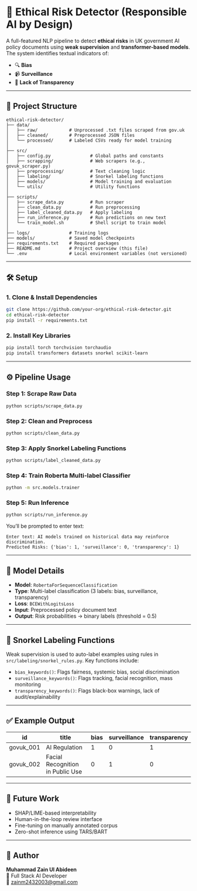 # 🧠 Ethical Risk Detector (Responsible AI by Design)

A full-featured NLP pipeline to detect **ethical risks** in UK government AI policy documents using **weak supervision** and **transformer-based models**. The system identifies textual indicators of:

- 🔍 **Bias**
- 📹 **Surveillance**
- 🧾 **Lack of Transparency**

---

## 📁 Project Structure

```
ethical-risk-detector/
├── data/
│   ├── raw/            # Unprocessed .txt files scraped from gov.uk
│   ├── cleaned/        # Preprocessed JSON files
│   └── processed/      # Labeled CSVs ready for model training
│
├── src/
│   ├── config.py               # Global paths and constants
│   ├── scrapping/              # Web scrapers (e.g., govuk_scraper.py)
│   ├── preprocessing/          # Text cleaning logic
│   ├── labeling/               # Snorkel labeling functions
│   ├── models/                 # Model training and evaluation
│   └── utils/                  # Utility functions
│
├── scripts/
│   ├── scrape_data.py          # Run scraper
│   ├── clean_data.py           # Run preprocessing
│   ├── label_cleaned_data.py   # Apply labeling
│   ├── run_inference.py        # Run predictions on new text
│   └── train_model.sh          # Shell script to train model
│
├── logs/               # Training logs
├── models/             # Saved model checkpoints
├── requirements.txt    # Required packages
├── README.md           # Project overview (this file)
└── .env                # Local environment variables (not versioned)
```

---

## 🛠️ Setup

### 1. Clone & Install Dependencies

```bash
git clone https://github.com/your-org/ethical-risk-detector.git
cd ethical-risk-detector
pip install -r requirements.txt
```

### 2. Install Key Libraries

```bash
pip install torch torchvision torchaudio
pip install transformers datasets snorkel scikit-learn
```

---

## ⚙️ Pipeline Usage

### Step 1: Scrape Raw Data
```bash
python scripts/scrape_data.py
```

### Step 2: Clean and Preprocess
```bash
python scripts/clean_data.py
```

### Step 3: Apply Snorkel Labeling Functions
```bash
python scripts/label_cleaned_data.py
```

### Step 4: Train Roberta Multi-label Classifier
```bash
python -m src.models.trainer
```

### Step 5: Run Inference
```bash
python scripts/run_inference.py
```

You’ll be prompted to enter text:
```
Enter text: AI models trained on historical data may reinforce discrimination.
Predicted Risks: {'bias': 1, 'surveillance': 0, 'transparency': 1}
```

---

## 🤖 Model Details

- **Model**: `RobertaForSequenceClassification`
- **Type**: Multi-label classification (3 labels: bias, surveillance, transparency)
- **Loss**: `BCEWithLogitsLoss`
- **Input**: Preprocessed policy document text
- **Output**: Risk probabilities → binary labels (threshold = 0.5)

---

## 🧠 Snorkel Labeling Functions

Weak supervision is used to auto-label examples using rules in `src/labeling/snorkel_rules.py`. Key functions include:

- `bias_keywords()`: Flags fairness, systemic bias, social discrimination
- `surveillance_keywords()`: Flags tracking, facial recognition, mass monitoring
- `transparency_keywords()`: Flags black-box warnings, lack of audit/explainability

---

## ✅ Example Output

| id        | title                               | bias | surveillance | transparency |
|-----------|-------------------------------------|------|--------------|---------------|
| govuk_001 | AI Regulation                       | 1    | 0            | 1             |
| govuk_002 | Facial Recognition in Public Use    | 0    | 1            | 0             |

---

## 🔭 Future Work

- SHAP/LIME-based interpretability
- Human-in-the-loop review interface
- Fine-tuning on manually annotated corpus
- Zero-shot inference using TARS/BART

---

## 👤 Author

**Muhammad Zain Ul Abideen**  
💼 Full Stack AI Developer  
📧 zainm2432003@gmail.com
